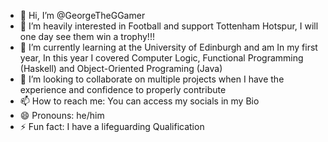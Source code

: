 - 👋 Hi, I’m @GeorgeTheGGamer
- 👀 I’m heavily interested in Football and support Tottenham Hotspur, I will one day see them win a trophy!!! 
- 🌱 I’m currently learning at the University of Edinburgh and am In my first year, In this year I covered Computer Logic, Functional Programming (Haskell) and Object-Oriented Programing (Java)
- 💞️ I’m looking to collaborate on multiple projects when I have the experience and confidence to properly contribute
- 📫 How to reach me: You can access my socials in my Bio
- 😄 Pronouns: he/him
- ⚡ Fun fact: I have a lifeguarding Qualification

<!---
GeorgeTheGGamer/GeorgeTheGGamer is a ✨ special ✨ repository because its `README.md` (this file) appears on your GitHub profile.
You can click the Preview link to take a look at your changes.
--->
